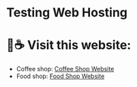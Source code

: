 # Testing Web Hosting

<h1>💖☕ Visit this website:</h1>

- Coffee shop: [Coffee Shop Website](https://kimmynova.github.io/testing-web-hosting/coffee_shop/COFFEE.html)
- Food shop: [Food Shop Website](https://kimmynova.github.io/testing-web-hosting/market/market.html)
